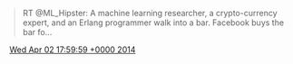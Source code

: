 > RT @ML\_Hipster: A machine learning researcher, a crypto\-currency expert, and an Erlang programmer walk into a bar\. Facebook buys the bar fo…

<img src="../../media/tweet.ico" width="12" /> [Wed Apr 02 17:59:59 +0000 2014](https://twitter.com/DromerDenker/status/451418783828439040)
